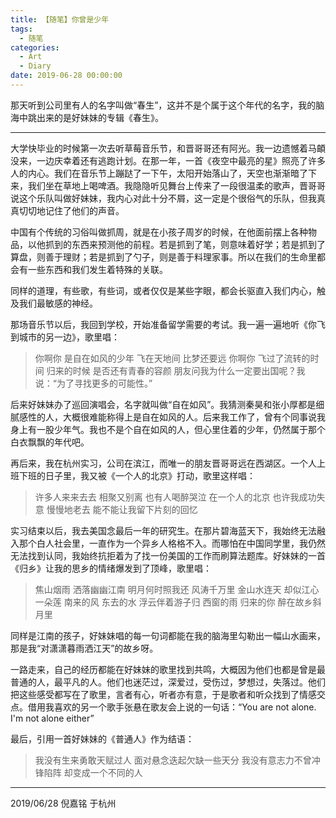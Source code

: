 ```yaml
---
title: 【随笔】你曾是少年
tags:
  - 随笔
categories:
  - Art
  - Diary
date: 2019-06-28 00:00:00
---
```


那天听到公司里有人的名字叫做“春生”，这并不是个属于这个年代的名字，我的脑海中跳出来的是好妹妹的专辑《春生》。

<!-- more -->
***

大学快毕业的时候第一次去听草莓音乐节，和晋哥哥还有阿光。我一边遗憾着马頔没来，一边庆幸着还有逃跑计划。在那一年，一首《夜空中最亮的星》照亮了许多人的内心。我们在音乐节上蹦跶了一下午，太阳开始落山了，天空也渐渐暗了下来，我们坐在草地上喝啤酒。我隐隐听见舞台上传来了一段很温柔的歌声，晋哥哥说这个乐队叫做好妹妹，我内心对此十分不屑，这一定是个很俗气的乐队，但我真真切切地记住了他们的声音。

中国有个传统的习俗叫做抓周，就是在小孩子周岁的时候，在他面前摆上各种物品，以他抓到的东西来预测他的前程。若是抓到了笔，则意味着好学；若是抓到了算盘，则善于理财；若是抓到了勺子，则是善于料理家事。所以在我们的生命里都会有一些东西和我们发生着特殊的关联。

同样的道理，有些歌，有些词，或者仅仅是某些字眼，都会长驱直入我们内心，触及我们最敏感的神经。

那场音乐节以后，我回到学校，开始准备留学需要的考试。我一遍一遍地听《你飞到城市的另一边》，歌里唱：
>你啊你 是自在如风的少年
飞在天地间 比梦还要远
你啊你 飞过了流转的时间
归来的时候 是否还有青春的容颜
朋友问我为什么一定要出国呢？我说：“为了寻找更多的可能性。”

后来好妹妹办了巡回演唱会，名字就叫做“自在如风”。我猜测秦昊和张小厚都是细腻感性的人，大概很难能称得上是自在如风的人。后来我工作了，曾有个同事说我身上有一股少年气。我也不是个自在如风的人，但心里住着的少年，仍然属于那个白衣飘飘的年代吧。

再后来，我在杭州实习，公司在滨江，而唯一的朋友晋哥哥远在西湖区。一个人上班下班的日子里，我又被《一个人的北京》打动，歌里这样唱：
>许多人来来去去
相聚又别离
也有人喝醉哭泣
在一个人的北京
也许我成功失意
慢慢地老去
能不能让我留下片刻的回忆

实习结束以后，我去美国念最后一年的研究生。在那片碧海蓝天下，我始终无法融入那个白人社会里，一直作为一个异乡人格格不入。而哪怕在中国同学里，我仍然无法找到认同，我始终抗拒着为了找一份美国的工作而刷算法题库。好妹妹的一首《归乡》让我的思乡的情绪爆发到了顶峰，歌里唱：
>焦山烟雨 洒落幽幽江南
明月何时照我还
风涛千万里 金山水连天
却似江心一朵莲
南来的风 东去的水
浮云伴着游子归
西窗的雨 归来的你
醉在故乡斜月里

同样是江南的孩子，好妹妹唱的每一句词都能在我的脑海里勾勒出一幅山水画来，那是我“对潇潇暮雨洒江天”的故乡呀。

一路走来，自己的经历都能在好妹妹的歌里找到共鸣，大概因为他们也都是曾是最普通的人，最平凡的人。他们也迷茫过，深爱过，受伤过，梦想过，失落过。他们把这些感受都写在了歌里，言者有心，听者亦有意，于是歌者和听众找到了情感交点。借用我喜欢的另一个歌手张悬在歌友会上说的一句话：“You are not alone. I'm not alone either”

最后，引用一首好妹妹的《普通人》作为结语：
>我没有生来勇敢天赋过人
面对悬念迭起欠缺一些天分
我没有意志力不曾冲锋陷阵
却变成一个不同的人


---

2019/06/28
倪嘉铭 于杭州


